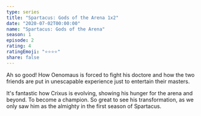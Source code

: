 ```yaml
---
type: series
title: "Spartacus: Gods of the Arena 1x2"
date: "2020-07-02T00:00:00"
name: "Spartacus: Gods of the Arena"
season: 1
episode: 2
rating: 4
ratingEmoji: "⭐️⭐️⭐️⭐️"
share: false
---
```


Ah so good! How Oenomaus is forced to fight his doctore and how the two friends are put in unescapable experience just to entertain their masters.

It's fantastic how Crixus is evolving, showing his hunger for the arena and beyond. To become a champion. So great to see his transformation, as we only saw him as the almighty in the first season of Spartacus.
